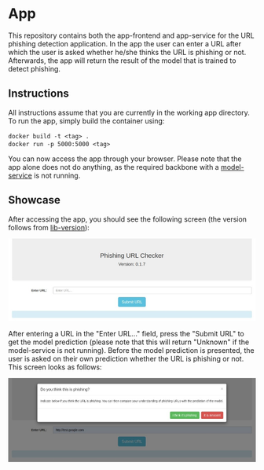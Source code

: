 # App
This repository contains both the app-frontend and app-service for the URL phishing detection application. In the app the user can enter a URL after which the user is asked whether he/she thinks the URL is phishing or not. Afterwards, the app will return the result of the model that is trained to detect phishing.

## Instructions
All instructions assume that you are currently in the working app directory.
To run the app, simply build the container using:
```
docker build -t <tag> .
docker run -p 5000:5000 <tag>
```
You can now access the app through your browser. Please note that the app alone does not do anything, as the required backbone with a [model-service](https://github.com/REMLA24-Team-5/model-service) is not running.

## Showcase
After accessing the app, you should see the following screen (the version follows from [lib-version](https://github.com/REMLA24-Team-5/lib-version)):

![Phishing URL checker dashboard](assets/phishing-url-checker.jpeg)

After entering a URL in the "Enter URL..." field, press the "Submit URL" to get the model prediction (please note that this will return "Unknown" if the model-service is not running). Before the model prediction is presented, the user is asked on their own prediction whether the URL is phishing or not. This screen looks as follows:

![Screen requesting user's opinion whether it is phishing](assets/do-you-think-this-is-phishing.jpeg)